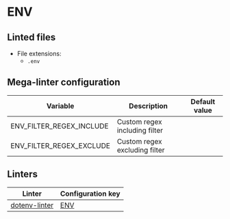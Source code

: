 <!-- markdownlint-disable MD033 MD041 -->
<!-- Generated by .automation/build.py, please do not update manually -->
# ENV

## Linted files

- File extensions:
  - `.env`

## Mega-linter configuration

| Variable | Description | Default value |
| ----------------- | -------------- | -------------- |
| ENV_FILTER_REGEX_INCLUDE | Custom regex including filter |  |
| ENV_FILTER_REGEX_EXCLUDE | Custom regex excluding filter |  |

## Linters

| Linter | Configuration key |
| ------ | ----------------- |
| [dotenv-linter](https://github.com/nvuillam/mega-linter/tree/master/docs/descriptors/env_dotenv_linter.md#readme) | [ENV](https://github.com/nvuillam/mega-linter/tree/master/docs/descriptors/env_dotenv_linter.md#readme) |
